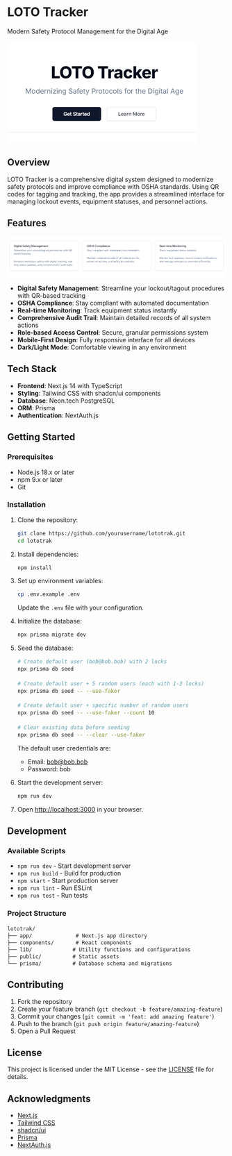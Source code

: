 # LOTO Tracker

Modern Safety Protocol Management for the Digital Age

![LOTO Tracker Landing](public/images/branding.png)

## Overview

LOTO Tracker is a comprehensive digital system designed to modernize safety protocols and improve compliance with OSHA standards. Using QR codes for tagging and tracking, the app provides a streamlined interface for managing lockout events, equipment statuses, and personnel actions.

## Features

![LOTO Tracker Features](public/images/features.png)

- **Digital Safety Management**: Streamline your lockout/tagout procedures with QR-based tracking
- **OSHA Compliance**: Stay compliant with automated documentation
- **Real-time Monitoring**: Track equipment status instantly
- **Comprehensive Audit Trail**: Maintain detailed records of all system actions
- **Role-based Access Control**: Secure, granular permissions system
- **Mobile-First Design**: Fully responsive interface for all devices
- **Dark/Light Mode**: Comfortable viewing in any environment

## Tech Stack

- **Frontend**: Next.js 14 with TypeScript
- **Styling**: Tailwind CSS with shadcn/ui components
- **Database**: Neon.tech PostgreSQL
- **ORM**: Prisma
- **Authentication**: NextAuth.js

## Getting Started

### Prerequisites

- Node.js 18.x or later
- npm 9.x or later
- Git

### Installation

1. Clone the repository:

   ```bash
   git clone https://github.com/yourusername/lototrak.git
   cd lototrak
   ```

2. Install dependencies:

   ```bash
   npm install
   ```

3. Set up environment variables:

   ```bash
   cp .env.example .env
   ```

   Update the `.env` file with your configuration.

4. Initialize the database:

   ```bash
   npx prisma migrate dev
   ```

5. Seed the database:

   ```bash
   # Create default user (bob@bob.bob) with 2 locks
   npx prisma db seed

   # Create default user + 5 random users (each with 1-3 locks)
   npx prisma db seed -- --use-faker

   # Create default user + specific number of random users
   npx prisma db seed -- --use-faker --count 10

   # Clear existing data before seeding
   npx prisma db seed -- --clear --use-faker
   ```

   The default user credentials are:

   - Email: bob@bob.bob
   - Password: bob

6. Start the development server:

   ```bash
   npm run dev
   ```

7. Open [http://localhost:3000](http://localhost:3000) in your browser.

## Development

### Available Scripts

- `npm run dev` - Start development server
- `npm run build` - Build for production
- `npm start` - Start production server
- `npm run lint` - Run ESLint
- `npm run test` - Run tests

### Project Structure

```
lototrak/
├── app/              # Next.js app directory
├── components/       # React components
├── lib/             # Utility functions and configurations
├── public/          # Static assets
└── prisma/          # Database schema and migrations
```

## Contributing

1. Fork the repository
2. Create your feature branch (`git checkout -b feature/amazing-feature`)
3. Commit your changes (`git commit -m 'feat: add amazing feature'`)
4. Push to the branch (`git push origin feature/amazing-feature`)
5. Open a Pull Request

## License

This project is licensed under the MIT License - see the [LICENSE](LICENSE) file for details.

## Acknowledgments

- [Next.js](https://nextjs.org/)
- [Tailwind CSS](https://tailwindcss.com/)
- [shadcn/ui](https://ui.shadcn.com/)
- [Prisma](https://www.prisma.io/)
- [NextAuth.js](https://next-auth.js.org/)
